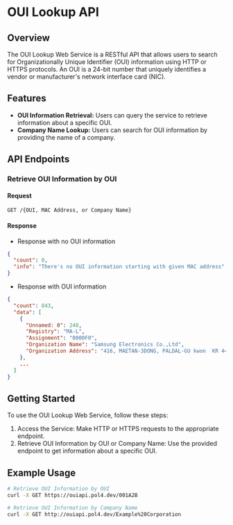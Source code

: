 # OUI Lookup API

## Overview

The OUI Lookup Web Service is a RESTful API that allows users to search for Organizationally Unique Identifier (OUI) information using HTTP or HTTPS protocols. An OUI is a 24-bit number that uniquely identifies a vendor or manufacturer's network interface card (NIC).

## Features

- **OUI Information Retrieval:** Users can query the service to retrieve information about a specific OUI.
- **Company Name Lookup:** Users can search for OUI information by providing the name of a company.

## API Endpoints

### Retrieve OUI Information by OUI

#### Request

```http
GET /{OUI, MAC Address, or Company Name}
```

#### Response

- Response with no OUI information
```json
{
  "count": 0,
  "info": "There's no OUI information starting with given MAC address"
}
```
- Response with OUI information
```json
{
  "count": 843,
  "data": [
    {
      "Unnamed: 0": 240,
      "Registry": "MA-L",
      "Assignment": "0000F0",
      "Organization Name": "Samsung Electronics Co.,Ltd",
      "Organization Address": "416, MAETAN-3DONG, PALDAL-GU kwon  KR 442-742 "
    },
    ...
  ]
}
```

## Getting Started

To use the OUI Lookup Web Service, follow these steps:
1. Access the Service: Make HTTP or HTTPS requests to the appropriate endpoint.
2. Retrieve OUI Information by OUI or Company Name: Use the provided endpoint to get information about a specific OUI.

## Example Usage

```bash
# Retrieve OUI Information by OUI
curl -X GET https://ouiapi.pol4.dev/001A2B

# Retrieve OUI Information by Company Name
curl -X GET http://ouiapi.pol4.dev/Example%20Corporation
```
